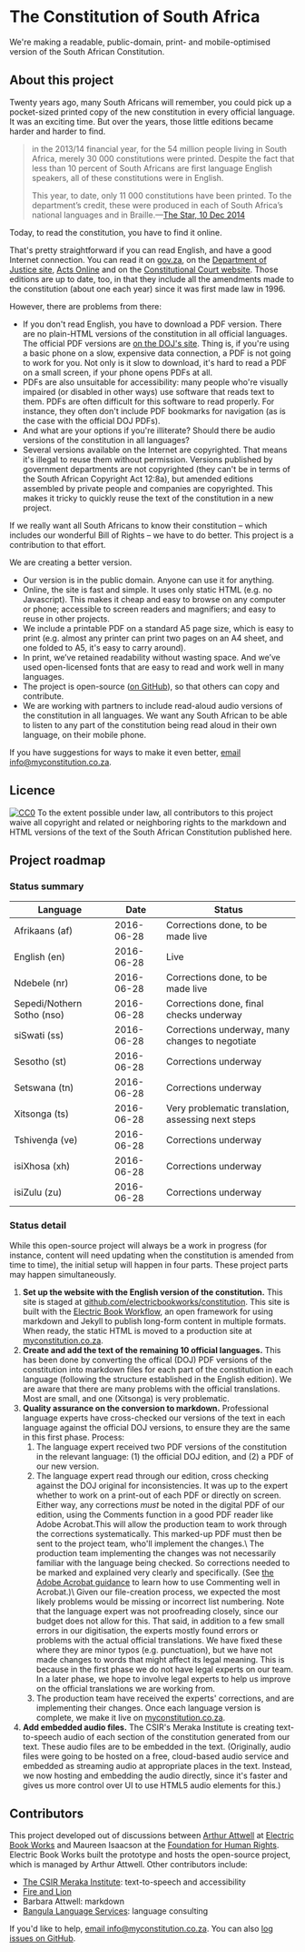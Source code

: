 # The Constitution of South Africa

We're making a readable, public-domain, print- and mobile-optimised version of the South African Constitution.

## About this project

Twenty years ago, many South Africans will remember, you could pick up a pocket-sized printed copy of the new constitution in every official language. It was an exciting time. But over the years, those little editions became harder and harder to find. 

> in the 2013/14 financial year, for the 54 million people living in South Africa, merely 30 000 constitutions were printed. Despite the fact that less than 10 percent of South Africans are first language English speakers, all of these constitutions were in English.
>
> This year, to date, only 11 000 constitutions have been printed. To the department’s credit, these were produced in each of South Africa’s national languages and in Braille.—[The Star, 10 Dec 2014](http://www.iol.co.za/the-star/cherish-our-constitution-1793582)

Today, to read the constitution, you have to find it online.

That's pretty straightforward if you can read English, and have a good Internet connection. You can read it on [gov.za](http://www.gov.za/documents/constitution-republic-south-africa-1996), on the [Department of Justice site](http://www.justice.gov.za/legislation/constitution/index.html), [Acts Online](http://www.acts.co.za/constitution-of-the-republic-of-south-africa-act-1996/) and on the [Constitutional Court website](http://www.constitutionalcourt.org.za/site/constitution/english-web/index.html). Those editions are up to date, too, in that they include all the amendments made to the constitution (about one each year) since it was first made law in 1996.

However, there are problems from there:

* If you don't read English, you have to download a PDF version. There are no plain-HTML versions of the constitution in all official languages. The official PDF versions are [on the DOJ's site](http://www.justice.gov.za/legislation/constitution/pdf.html). Thing is, if you're using a basic phone on a slow, expensive data connection, a PDF is not going to work for you. Not only is it slow to download, it's hard to read a PDF on a small screen, if your phone opens PDFs at all.
* PDFs are also unsuitable for accessibility: many people who're visually impaired (or disabled in other ways) use software that reads text to them. PDFs are often difficult for this software to read properly. For instance, they often don't include PDF bookmarks for navigation (as is the case with the official DOJ PDFs).
* And what are your options if you're illiterate? Should there be audio versions of the constitution in all languages? 
* Several versions available on the Internet are copyrighted. That means it's illegal to reuse them without permission. Versions published by government departments are not copyrighted (they can't be in terms of the South African Copyright Act 12:8a), but amended editions assembled by private people and companies are copyrighted. This makes it tricky to quickly reuse the text of the constitution in a new project. 
 
If we really want all South Africans to know their constitution – which includes our wonderful Bill of Rights – we have to do better. This project is a contribution to that effort.

We are creating a better version.

*	Our version is in the public domain. Anyone can use it for anything.
*	Online, the site is fast and simple. It uses only static HTML (e.g. no Javascript). This makes it cheap and easy to browse on any computer or phone; accessible to screen readers and magnifiers; and easy to reuse in other projects.
*	We include a printable PDF on a standard A5 page size, which is easy to print (e.g. almost any printer can print two pages on an A4 sheet, and one folded to A5, it's easy to carry around).
*	In print, we’ve retained readability without wasting space. And we’ve used open-licensed fonts that are easy to read and work well in many languages.
*	The project is open-source ([on GitHub](https://github.com/electricbookworks/constitution)), so that others can copy and contribute.
*	We are working with partners to include read-aloud audio versions of the constitution in all languages. We want any South African to be able to listen to any part of the constitution being read aloud in their own language, on their mobile phone.

If you have suggestions for ways to make it even better, [email info@myconstitution.co.za](mailto:info@myconstitution.co.za).

## Licence

[![CC0](http://i.creativecommons.org/p/zero/1.0/80x15.png)](http://creativecommons.org/publicdomain/zero/1.0/)
To the extent possible under law, all contributors to this project waive all copyright and related or neighboring rights to the markdown and HTML versions of the text of the South African Constitution published here.

## Project roadmap

### Status summary

| Language                   | Date       | Status
|----------------------------|------------|-------
| Afrikaans (af)             | 2016-06-28 | Corrections done, to be made live
| English (en)               | 2016-06-28 | Live
| Ndebele (nr)               | 2016-06-28 | Corrections done, to be made live
| Sepedi/Nothern Sotho (nso) | 2016-06-28 | Corrections done, final checks underway
| siSwati (ss)               | 2016-06-28 | Corrections underway, many changes to negotiate
| Sesotho (st)               | 2016-06-28 | Corrections underway
| Setswana (tn)              | 2016-06-28 | Corrections underway
| Xitsonga (ts)              | 2016-06-28 | Very problematic translation, assessing next steps
| Tshivenḓa (ve)             | 2016-06-28 | Corrections underway
| isiXhosa (xh)              | 2016-06-28 | Corrections underway
| isiZulu (zu)               | 2016-06-28 | Corrections underway

### Status detail

While this open-source project will always be a work in progress (for instance, content will need updating when the constitution is amended from time to time), the initial setup will happen in four parts. These project parts may happen simultaneously.

1. **Set up the website with the English version of the constitution.** This site is staged at [github.com/electricbookworks/constitution](https://github.com/electricbookworks/constitution). This site is built with the [Electric Book Workflow](https://github.com/electricbookworks/electric-book-workflow), an open framework for using markdown and Jekyll to publish long-form content in multiple formats. When ready, the static HTML is moved to a production site at [myconstitution.co.za](http://myconstitution.co.za).
2. **Create and add the text of the remaining 10 official languages.** This has been done by converting the offical (DOJ) PDF versions of the constitution into markdown files for each part of the constitution in each language (following the structure established in the English edition). We are aware that there are many problems with the official translations. Most are small, and one (Xitsonga) is very problematic.
3. **Quality assurance on the conversion to markdown.** Professional language experts have cross-checked our versions of the text in each language against the official DOJ versions, to ensure they are the same in this first phase. Process:
	1.	The language expert received two PDF versions of the constitution in the relevant language: (1) the official DOJ edition, and (2) a PDF of our new version. 
	2.	The language expert read through our edition, cross checking against the DOJ original for inconsistencies. 	It was up to the expert whether to work on a print-out of each PDF or directly on screen. Either way, any corrections *must* be noted in the digital PDF of our edition, using the Comments function in a good PDF reader like Adobe Acrobat.This will allow the production team to work through the corrections systematically. This marked-up PDF must then be sent to the project team, who'll implement the changes.\\
	The production team implementing the changes was not necessarily familiar with the language being checked. So corrections needed to be marked and explained very clearly and specifically. (See [the Adobe Acrobat guidance](https://helpx.adobe.com/acrobat/using/commenting-pdfs.html) to learn how to use Commenting well in Acrobat.)\\
	Given our file-creation process, we expected the most likely problems would be missing or incorrect list numbering. Note that the language expert was not proofreading closely, since our budget does not allow for this. That said, in addition to a few small errors in our digitisation, the experts mostly found errors or problems with the actual official translations. We have fixed these where they are minor typos (e.g. punctuation), but we have not made changes to words that might affect its legal meaning. This is because in the first phase we do not have legal experts on our team. In a later phase, we hope to involve legal experts to help us improve on the official translations we are working from.
	5.	The production team have received the experts' corrections, and are implementing their changes. Once each language version is complete, we make it live on [myconstitution.co.za](http://myconstitution.co.za).
4. **Add embedded audio files.** The CSIR's Meraka Institute is creating text-to-speech audio of each section of the constitution generated from our text. These audio files are to be embedded in the text. (Originally, audio files were going to be hosted on a free, cloud-based audio service and embedded as streaming audio at appropriate places in the text. Instead, we now hosting and embedding the audio directly, since it's faster and gives us more control over UI to use HTML5 audio elements for this.)

## Contributors

This project developed out of discussions between [Arthur Attwell](http://arthurattwell.com) at [Electric Book Works](http://electricbookworks.com) and Maureen Isaacson at the [Foundation for Human Rights](http://fhr.org.za/). Electric Book Works built the prototype and hosts the open-source project, which is managed by Arthur Attwell. Other contributors include:

* [The CSIR Meraka Institute](http://www.csir.co.za/meraka/): text-to-speech and accessibility
* [Fire and Lion](http://fireandlion.com)
* Barbara Attwell: markdown
* [Bangula Language Services](http://www.blc.co.za/): language consulting

If you'd like to help, [email info@myconstitution.co.za](mailto:info@myconstitution.co.za). You can also [log issues on GitHub](https://github.com/electricbookworks/constitution/issues).
